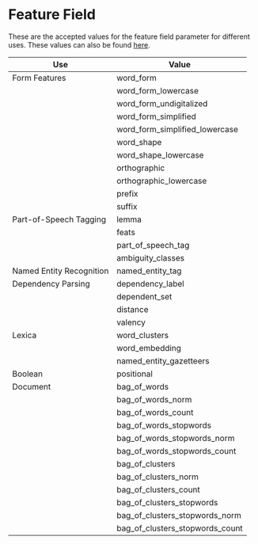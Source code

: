 # Feature Field

These are the accepted values for the feature field parameter for different uses. These values can also be found [here](https://github.com/emorynlp/nlp4j/blob/master/api/src//main/java/edu/emory/mathcs/nlp/component/template/feature/Field.java).

| Use | Value |
| --- | --- |
| Form Features | word_form |
| | word_form_lowercase |
| | word_form_undigitalized |
| | word_form_simplified |
| | word_form_simplified_lowercase |
| | word_shape |
| | word_shape_lowercase |
| | orthographic |
| | orthographic_lowercase |
| | prefix |
| | suffix |
| Part-of-Speech Tagging | lemma |
| | feats |
| | part_of_speech_tag |
| | ambiguity_classes |
| Named Entity Recognition | named_entity_tag |
| Dependency Parsing | dependency_label |
| | dependent_set |
| | distance |
| | valency |
| Lexica | word_clusters |
| | word_embedding |
| | named_entity_gazetteers |
| Boolean | positional |
| Document | bag_of_words |
| | bag_of_words_norm |
| | bag_of_words_count |
| | bag_of_words_stopwords |
| | bag_of_words_stopwords_norm |
| | bag_of_words_stopwords_count |
| | bag_of_clusters |
| | bag_of_clusters_norm |
| | bag_of_clusters_count |
| | bag_of_clusters_stopwords |
| | bag_of_clusters_stopwords_norm |
| | bag_of_clusters_stopwords_count |